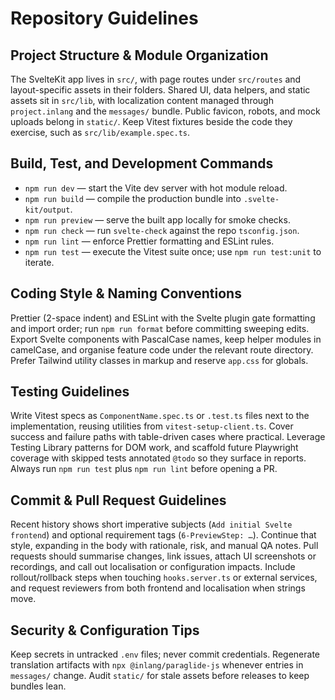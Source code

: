 # Repository Guidelines

## Project Structure & Module Organization
The SvelteKit app lives in `src/`, with page routes under `src/routes` and layout-specific assets in their folders. Shared UI, data helpers, and static assets sit in `src/lib`, with localization content managed through `project.inlang` and the `messages/` bundle. Public favicon, robots, and mock uploads belong in `static/`. Keep Vitest fixtures beside the code they exercise, such as `src/lib/example.spec.ts`.

## Build, Test, and Development Commands
- `npm run dev` — start the Vite dev server with hot module reload.
- `npm run build` — compile the production bundle into `.svelte-kit/output`.
- `npm run preview` — serve the built app locally for smoke checks.
- `npm run check` — run `svelte-check` against the repo `tsconfig.json`.
- `npm run lint` — enforce Prettier formatting and ESLint rules.
- `npm run test` — execute the Vitest suite once; use `npm run test:unit` to iterate.

## Coding Style & Naming Conventions
Prettier (2-space indent) and ESLint with the Svelte plugin gate formatting and import order; run `npm run format` before committing sweeping edits. Export Svelte components with PascalCase names, keep helper modules in camelCase, and organise feature code under the relevant route directory. Prefer Tailwind utility classes in markup and reserve `app.css` for globals.

## Testing Guidelines
Write Vitest specs as `ComponentName.spec.ts` or `.test.ts` files next to the implementation, reusing utilities from `vitest-setup-client.ts`. Cover success and failure paths with table-driven cases where practical. Leverage Testing Library patterns for DOM work, and scaffold future Playwright coverage with skipped tests annotated `@todo` so they surface in reports. Always run `npm run test` plus `npm run lint` before opening a PR.

## Commit & Pull Request Guidelines
Recent history shows short imperative subjects (`Add initial Svelte frontend`) and optional requirement tags (`6-PreviewStep: …`). Continue that style, expanding in the body with rationale, risk, and manual QA notes. Pull requests should summarise changes, link issues, attach UI screenshots or recordings, and call out localisation or configuration impacts. Include rollout/rollback steps when touching `hooks.server.ts` or external services, and request reviewers from both frontend and localisation when strings move.

## Security & Configuration Tips
Keep secrets in untracked `.env` files; never commit credentials. Regenerate translation artifacts with `npx @inlang/paraglide-js` whenever entries in `messages/` change. Audit `static/` for stale assets before releases to keep bundles lean.
